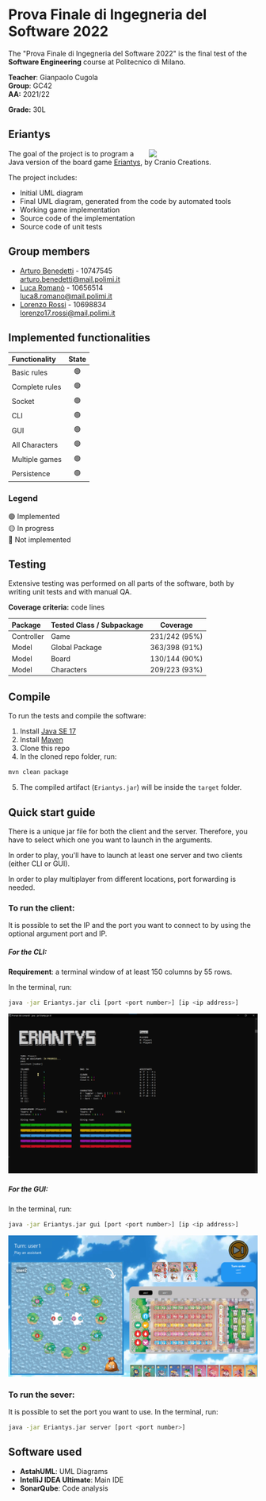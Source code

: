 
# Prova Finale di Ingegneria del Software 2022

The "Prova Finale di Ingegneria del Software 2022" is the final test of the **Software Engineering** course at Politecnico di Milano.<br>

**Teacher**: Gianpaolo Cugola<br>
**Group**: GC42<br>
**AA:** 2021/22

**Grade:** 30L

## Eriantys

<img src="https://cf.geekdo-images.com/DzhJxVjMhGQadReXJmbIaQ__opengraph/img/Oy3Kztkx4fXouT2jpAiXoZRAR4Q=/fit-in/1200x630/filters:strip_icc()/pic6253341.jpg" align="right" width=220px>

The goal of the project is to program a Java version of the board game [Eriantys](https://craniointernational.com/products/eriantys/), by Cranio Creations.

The project includes:

- Initial UML diagram
- Final UML diagram, generated from the code by automated tools
- Working game implementation
- Source code of the implementation
- Source code of unit tests

## Group members
- [Arturo Benedetti](https://github.com/benedart) - 10747545<br>arturo.benedetti@mail.polimi.it
- [Luca Romanò](https://github.com/LucaRomano2) - 10656514<br>luca8.romano@mail.polimi.it
- [Lorenzo Rossi](https://github.com/tpoppo) - 10698834<br>lorenzo17.rossi@mail.polimi.it

## Implemented functionalities

| Functionality  | State |
|:---------------|:-----:|
| Basic rules    |  🟢   |
| Complete rules |  🟢   |
| Socket         |  🟢   |
| CLI            |  🟢   |
| GUI            |  🟢   |
| All Characters |  🟢   |
| Multiple games |  🟢   |
| Persistence    |  🟢   |

### Legend
🟢 Implemented<br>
🟡 In progress<br>
🔴 Not implemented<br>

## Testing
Extensive testing was performed on all parts of the software, both by writing unit tests and with manual QA.

**Coverage criteria:** code lines

| Package    | Tested Class / Subpackage |   Coverage    |
|:-----------|:--------------------------|:-------------:|
| Controller | Game                      | 231/242 (95%) |
| Model      | Global Package            | 363/398 (91%) |
| Model      | Board                     | 130/144 (90%) |
| Model      | Characters                | 209/223 (93%) |

## Compile

To run the tests and compile the software:

1. Install [Java SE 17](https://www.oracle.com/java/technologies/javase/jdk17-archive-downloads.html)
2. Install [Maven](https://maven.apache.org/install.html)
3. Clone this repo
4. In the cloned repo folder, run:
```bash
mvn clean package
```
5. The compiled artifact (`Eriantys.jar`) will be inside the `target` folder.

## Quick start guide
There is a unique jar file for both the client and the server. Therefore, you have to select which one you want to launch in the arguments.

In order to play, you'll have to launch at least one server and two clients (either CLI or GUI).

In order to play multiplayer from different locations, port forwarding is needed.
### To run the client:
It is possible to set the IP and the port you want to connect to by using the optional argument port and IP.
##### For the CLI:
**Requirement**: a terminal window of at least 150 columns by 55 rows.

In the terminal, run:
```bash
java -jar Eriantys.jar cli [port <port number>] [ip <ip address>]
```
<img src=".github/assets/game_cli.png">

##### For the GUI:
In the terminal, run:
```bash
java -jar Eriantys.jar gui [port <port number>] [ip <ip address>]
```
<img src=".github/assets/game_gui.png">


### To run the sever:
It is possible to set the port you want to use.
In the terminal, run:
```bash
java -jar Eriantys.jar server [port <port number>]
```

## Software used
- **AstahUML**: UML Diagrams
- **IntelliJ IDEA Ultimate**: Main IDE
- **SonarQube**: Code analysis
